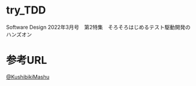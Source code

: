 # try_TDD
Software Design 2022年3月号　第2特集　そろそろはじめるテスト駆動開発のハンズオン

# 参考URL
[@KushibikiMashu](https://github.com/KushibikiMashu/tdd-js-sample.git)
